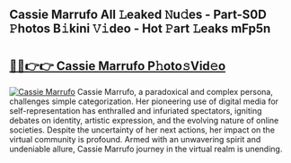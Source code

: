 ## Cassie Marrufo All 𝙻eaked 𝙽u𝚍es - Part-S0D 𝙿hotos B𝚒kini 𝚅𝚒deo - Hot 𝙿art 𝙻eaks mFp5n

# <h2><a href="http://ld268f.urlbe.top/?page=Cassie+Marrufo">🔗🔗👉👉 Cassie Marrufo P𝚑oto𝚜Vid𝚎o</a></h2>

[![Cassie Marrufo](https://i.imgur.com/eBuTRDB.gif)](http://ld268f.urlbe.top/?page=Cassie+Marrufo)
Cassie Marrufo, a paradoxical and complex persona, challenges simple categorization. Her pioneering use of digital media for self-representation has enthralled and infuriated spectators, igniting debates on identity, artistic expression, and the evolving nature of online societies. Despite the uncertainty of her next actions, her impact on the virtual community is profound. Armed with an unwavering spirit and undeniable allure, Cassie Marrufo journey in the virtual realm is unending.
